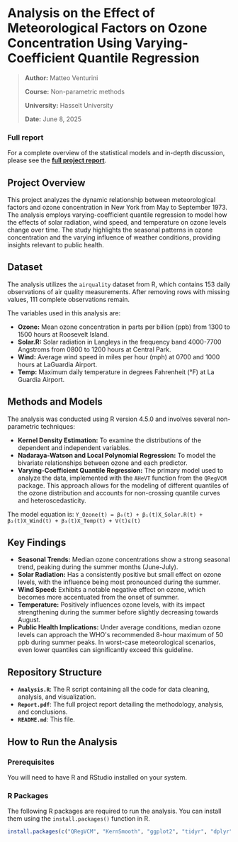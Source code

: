 # Analysis on the Effect of Meteorological Factors on Ozone Concentration Using Varying-Coefficient Quantile Regression

> **Author:** Matteo Venturini
>
> **Course:** Non-parametric methods
> 
> **University:** Hasselt University
> 
> **Date:** June 8, 2025

### Full report

For a complete overview of the statistical models and in-depth discussion, please see the **[full project report](ozone_concentration_analysis.pdf)**.

## Project Overview

This project analyzes the dynamic relationship between meteorological factors and ozone concentration in New York from May to September 1973. The analysis employs varying-coefficient quantile regression to model how the effects of solar radiation, wind speed, and temperature on ozone levels change over time. The study highlights the seasonal patterns in ozone concentration and the varying influence of weather conditions, providing insights relevant to public health.

## Dataset

The analysis utilizes the `airquality` dataset from R, which contains 153 daily observations of air quality measurements. After removing rows with missing values, 111 complete observations remain.

The variables used in this analysis are:
*   **Ozone:** Mean ozone concentration in parts per billion (ppb) from 1300 to 1500 hours at Roosevelt Island.
*   **Solar.R:** Solar radiation in Langleys in the frequency band 4000-7700 Angstroms from 0800 to 1200 hours at Central Park.
*   **Wind:** Average wind speed in miles per hour (mph) at 0700 and 1000 hours at LaGuardia Airport.
*   **Temp:** Maximum daily temperature in degrees Fahrenheit (°F) at La Guardia Airport.

## Methods and Models

The analysis was conducted using R version 4.5.0 and involves several non-parametric techniques:

*   **Kernel Density Estimation:** To examine the distributions of the dependent and independent variables.
*   **Nadaraya-Watson and Local Polynomial Regression:** To model the bivariate relationships between ozone and each predictor.
*   **Varying-Coefficient Quantile Regression:** The primary model used to analyze the data, implemented with the `AHeVT` function from the `QRegVCM` package. This approach allows for the modeling of different quantiles of the ozone distribution and accounts for non-crossing quantile curves and heteroscedasticity.

The model equation is:
`Y_Ozone(t) = β₀(t) + β₁(t)X_Solar.R(t) + β₂(t)X_Wind(t) + β₃(t)X_Temp(t) + V(t)ε(t)`

## Key Findings

*   **Seasonal Trends:** Median ozone concentrations show a strong seasonal trend, peaking during the summer months (June-July).
*   **Solar Radiation:** Has a consistently positive but small effect on ozone levels, with the influence being most pronounced during the summer.
*   **Wind Speed:** Exhibits a notable negative effect on ozone, which becomes more accentuated from the onset of summer.
*   **Temperature:** Positively influences ozone levels, with its impact strengthening during the summer before slightly decreasing towards August.
*   **Public Health Implications:** Under average conditions, median ozone levels can approach the WHO's recommended 8-hour maximum of 50 ppb during summer peaks. In worst-case meteorological scenarios, even lower quantiles can significantly exceed this guideline.

## Repository Structure

*   **`Analysis.R`**: The R script containing all the code for data cleaning, analysis, and visualization.
*   **`Report.pdf`**: The full project report detailing the methodology, analysis, and conclusions.
*   **`README.md`**: This file.

## How to Run the Analysis

### Prerequisites

You will need to have R and RStudio installed on your system.

### R Packages

The following R packages are required to run the analysis. You can install them using the `install.packages()` function in R.

```R
install.packages(c("QRegVCM", "KernSmooth", "ggplot2", "tidyr", "dplyr"))
